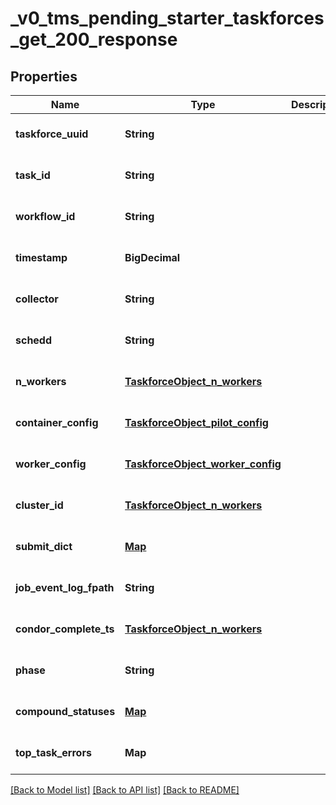 # _v0_tms_pending_starter_taskforces_get_200_response

## Properties

| Name                       | Type                                                                  | Description | Notes                        |
|----------------------------|-----------------------------------------------------------------------|-------------|------------------------------|
| **taskforce\_uuid**        | **String**                                                            |             | [optional] [default to null] |
| **task\_id**               | **String**                                                            |             | [optional] [default to null] |
| **workflow\_id**           | **String**                                                            |             | [optional] [default to null] |
| **timestamp**              | **BigDecimal**                                                        |             | [optional] [default to null] |
| **collector**              | **String**                                                            |             | [optional] [default to null] |
| **schedd**                 | **String**                                                            |             | [optional] [default to null] |
| **n\_workers**             | [**TaskforceObject_n_workers**](TaskforceObject_n_workers.md)         |             | [optional] [default to null] |
| **container\_config**      | [**TaskforceObject_pilot_config**](TaskforceObject_pilot_config.md)   |             | [optional] [default to null] |
| **worker\_config**         | [**TaskforceObject_worker_config**](TaskforceObject_worker_config.md) |             | [optional] [default to null] |
| **cluster\_id**            | [**TaskforceObject_n_workers**](TaskforceObject_n_workers.md)         |             | [optional] [default to null] |
| **submit\_dict**           | [**Map**](TaskforceObject_submit_dict_value.md)                       |             | [optional] [default to null] |
| **job\_event\_log\_fpath** | **String**                                                            |             | [optional] [default to null] |
| **condor\_complete\_ts**   | [**TaskforceObject_n_workers**](TaskforceObject_n_workers.md)         |             | [optional] [default to null] |
| **phase**                  | **String**                                                            |             | [optional] [default to null] |
| **compound\_statuses**     | [**Map**](map.md)                                                     |             | [optional] [default to null] |
| **top\_task\_errors**      | **Map**                                                               |             | [optional] [default to null] |

[[Back to Model list]](../README.md#documentation-for-models) [[Back to API list]](../README.md#documentation-for-api-endpoints) [[Back to README]](../README.md)
